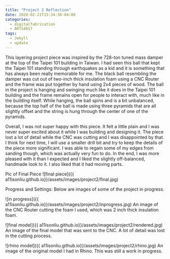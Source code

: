 ```yaml
---
title: "Project 2 Reflection"
date: 2020-02-21T15:34:30-04:00
categories:
  - digitalfabrication
  - ARTS4017
tags:
  - Jekyll
  - update
---
```


This layering project piece was inspired by the 728-ton tuned mass damper at the top of the Taipei 101 building in Taiwan. I had seen this ball that kept the Taipei 101 standing through earthquakes as a kid and it is something that has always been really memorable for me. The black ball resembling the damper was cut out of two-inch thick insulation foam using a CNC Router and the frame was put together by hand using 2x4 pieces of wood. The ball in the project is hanging and swinging much like it does in the Taipei 101 building and the frame remains open for people to interact with, much like in the building itself. While hanging, the ball spins and is a bit unbalanced, because the top half of the ball is made using three pyramids that are all slightly offset and the string is hung through the center of one of the pyramids. 

Overall, I was not super happy with this piece. It felt a little plain and I was never super excited about it while I was building and designing it. The piece lost a lot of detail while the CNC was cutting and I was disappointed by that. I think for next time, I will use a smaller drill bit and try to keep the details of the piece more significant. I was able to regain some of my edges from sanding though, which was actually very fun to do. In the end, I was more pleased with it than I expected and I liked the slightly off-balanced, handmade look to it. I also liked that it had moving parts.

Pic of Final Piece
![final piece]({{ a11isonliu.github.io}}/assets/images/project2/final.jpg)

Progress and Settings:
Below are images of some of the project in progress.

![in progress]({{ a11isonliu.github.io}}/assets/images/project2/inprogress.jpg)
An image of the CNC Router cutting the foam I used, which was 2 inch thick insulation foam.

![final model]({{ a11isonliu.github.io}}/assets/images/project2/rendered.jpg)
An image of the final model that was sent to the CNC. A lot of detail was lost in the cutting process.

![rhino model]({{ a11isonliu.github.io}}/assets/images/project2/rhino.jpg)
An image of the original model I had in Rhino. This was still a work in progress. 
